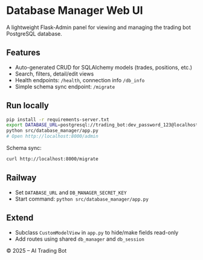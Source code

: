 # Database Manager Web UI

A lightweight Flask-Admin panel for viewing and managing the trading bot PostgreSQL database.

## Features
- Auto-generated CRUD for SQLAlchemy models (trades, positions, etc.)
- Search, filters, detail/edit views
- Health endpoints: `/health`, connection info `/db_info`
- Simple schema sync endpoint: `/migrate`

## Run locally
```bash
pip install -r requirements-server.txt
export DATABASE_URL=postgresql://trading_bot:dev_password_123@localhost:5432/ai_trading_bot
python src/database_manager/app.py
# Open http://localhost:8000/admin
```

Schema sync:
```bash
curl http://localhost:8000/migrate
```

## Railway
- Set `DATABASE_URL` and `DB_MANAGER_SECRET_KEY`
- Start command: `python src/database_manager/app.py`

## Extend
- Subclass `CustomModelView` in `app.py` to hide/make fields read-only
- Add routes using shared `db_manager` and `db_session`

© 2025 – AI Trading Bot
